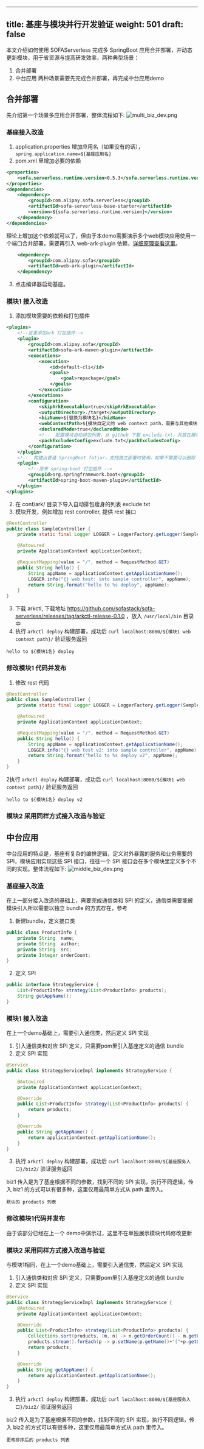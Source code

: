 
---
title: 基座与模块并行开发验证
weight: 501
draft: false
---

本文介绍如何使用 SOFAServerless 完成多 SpringBoot 应用合并部署，并动态更新模块，用于省资源与提高研发效率，两种典型场景：
1. 合并部署
2. 中台应用
两种场景需要先完成合并部署，再完成中台应用demo

## 合并部署

先介绍第一个场景多应用合并部署，整体流程如下:
![multi_biz_dev.png](/img/multi_biz_dev.png)

### 基座接入改造
1. application.properties 增加应用名（如果没有的话）， `spring.application.name=${基座应用名}`
2. pom.xml 里增加必要的依赖
```xml
<properties>
    <sofa.serverless.runtime.version>0.5.3</sofa.serverless.runtime.version>
</properties>
<dependencies>
    <dependency>
        <groupId>com.alipay.sofa.serverless</groupId>
        <artifactId>sofa-serverless-base-starter</artifactId>
        <version>${sofa.serverless.runtime.version}</version>
    </dependency>
</dependencies>
```
理论上增加这个依赖就可以了，但由于本demo需要演示多个web模块应用使用一个端口合并部署，需要再引入 web-ark-plugin 依赖，[详细原理查看这里](https://www.sofastack.tech/projects/sofa-boot/sofa-ark-multi-web-component-deploy/)。
```xml
    <dependency>
        <groupId>com.alipay.sofa</groupId>
        <artifactId>web-ark-plugin</artifactId>
    </dependency>
```
3. 点击编译器启动基座。

### 模块1 接入改造
1. 添加模块需要的依赖和打包插件
```xml
<plugins>
    <!--这里添加ark 打包插件-->
    <plugin>
        <groupId>com.alipay.sofa</groupId>
        <artifactId>sofa-ark-maven-plugin</artifactId>
        <executions>
            <execution>
                <id>default-cli</id>
                <goals>
                    <goal>repackage</goal>
                </goals>
            </execution>
        </executions>
        <configuration>
            <skipArkExecutable>true</skipArkExecutable>
            <outputDirectory>./target</outputDirectory>
            <bizName>${替换为模块名}</bizName>
            <webContextPath>${模块自定义的 web context path，需要与其他模块不同}</webContextPath>
            <declaredMode>true</declaredMode>
            <!--  配置模块自动排包列表，从 github 下载 exclude.txt，并放在模块根目录的 conf/ark/ 目录下，下载地址：https://github.com/sofastack/sofa-serverless/blob/master/samples/springboot-samples/slimming/log4j2/biz1/conf/ark/rules.txt  -->
            <packExcludesConfig>exclude.txt</packExcludesConfig>
        </configuration>
    </plugin>
    <!--  构建出普通 SpringBoot fatjar，支持独立部署时使用，如果不需要可以删除  -->
    <plugin>
        <!--原来 spring-boot 打包插件 -->
        <groupId>org.springframework.boot</groupId>
        <artifactId>spring-boot-maven-plugin</artifactId>
    </plugin>
</plugins>
```
2. 在 conf/ark/ 目录下导入自动排包瘦身的列表 exclude.txt
3. 模块开发，例如增加 rest controller, 提供 rest 接口
```java
@RestController
public class SampleController {
    private static final Logger LOGGER = LoggerFactory.getLogger(SampleController.class);

    @Autowired
    private ApplicationContext applicationContext;

    @RequestMapping(value = "/", method = RequestMethod.GET)
    public String hello() {
        String appName = applicationContext.getApplicationName();
        LOGGER.info("{} web test: into sample controller", appName);
        return String.format("hello to %s deploy", appName);
    }
}
```
3. 下载 arkctl, 下载地址 https://github.com/sofastack/sofa-serverless/releases/tag/arkctl-release-0.1.0 ，放入 `/usr/local/bin` 目录中
4. 执行 `arkctl deploy` 构建部署，成功后 `curl localhost:8080/${模块1 web context path}/` 验证服务返回
```text
hello to ${模块1名} deploy
```

### 修改模块1 代码并发布
1. 修改 rest 代码
```java
@RestController
public class SampleController {
    private static final Logger LOGGER = LoggerFactory.getLogger(SampleController.class);

    @Autowired
    private ApplicationContext applicationContext;

    @RequestMapping(value = "/", method = RequestMethod.GET)
    public String hello() {
        String appName = applicationContext.getApplicationName();
        LOGGER.info("{} web test v2: into sample controller", appName);
        return String.format("hello to %s deploy v2", appName);
    }
}
```
2执行 `arkctl deploy` 构建部署，成功后 `curl localhost:8080/${模块1 web context path}/` 验证服务返回
```text
hello to ${模块1名} deploy v2
```

### 模块2 采用同样方式接入改造与验证

## 中台应用
中台应用的特点是，基座有复杂的编排逻辑，定义对外暴露的服务和业务需要的 SPI，模块应用实现这些 SPI 接口，往往一个 SPI 接口会在多个模块里定义多个不同的实现。整体流程如下:
![middle_biz_dev.png](/img/middle_biz_dev.png)

### 基座接入改造
在上一部分接入改造的基础上，需要完成通信类和 SPI 的定义，通信类需要能被模块引入所以需要以独立 bundle 的方式存在，参考
1. 新建bundle，定义接口类
```java
public class ProductInfo {
    private String  name;
    private String  author;
    private String  src;
    private Integer orderCount;
}
```
2. 定义 SPI 
```java
public interface StrategyService {
    List<ProductInfo> strategy(List<ProductInfo> products);
    String getAppName();
}
```


### 模块1 接入改造
在上一个demo基础上，需要引入通信类，然后定义 SPI 实现
1. 引入通信类和对应 SPI 定义，只需要pom里引入基座定义的通信 bundle
2. 定义 SPI 实现
```java
@Service
public class StrategyServiceImpl implements StrategyService {

    @Autowired
    private ApplicationContext applicationContext;

    @Override
    public List<ProductInfo> strategy(List<ProductInfo> products) {
        return products;
    }

    @Override
    public String getAppName() {
        return applicationContext.getApplicationName();
    }
}
```

3. 执行 `arkctl deploy` 构建部署，成功后 `curl localhost:8080/${基座服务入口}/biz2/` 验证服务返回

biz1 传入是为了基座根据不同的参数，找到不同的 SPI 实现，执行不同逻辑，传入 biz1 的方式可以有很多种，这里仅用最简单方式从 path 里传入。

```text
默认的 products 列表
```

### 修改模块1代码并发布
由于该部分已经在上一个 demo中演示过，这里不在单独展示模块代码修改更新

### 模块2 采用同样方式接入改造与验证
与模块1相同，在上一个demo基础上，需要引入通信类，然后定义 SPI 实现
1. 引入通信类和对应 SPI 定义，只需要pom里引入基座定义的通信 bundle
2. 定义 SPI 实现
```java
@Service
public class StrategyServiceImpl implements StrategyService {
    @Autowired
    private ApplicationContext applicationContext;

    @Override
    public List<ProductInfo> strategy(List<ProductInfo> products) {
        Collections.sort(products, (m, n) -> n.getOrderCount() - m.getOrderCount());
        products.stream().forEach(p -> p.setName(p.getName()+"("+p.getOrderCount()+")"));
        return products;
    }

    @Override
    public String getAppName() {
        return applicationContext.getApplicationName();
    }
}
```

3. 执行 `arkctl deploy` 构建部署，成功后 `curl localhost:8080/${基座服务入口}/biz2/` 验证服务返回

biz2 传入是为了基座根据不同的参数，找到不同的 SPI 实现，执行不同逻辑，传入 biz2 的方式可以有很多种，这里仅用最简单方式从 path 里传入。
```text
更改排序后的 products 列表
```